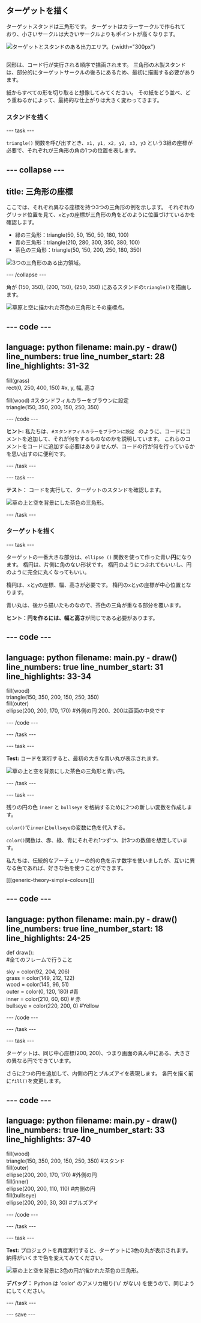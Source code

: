 ## ターゲットを描く
<div style="display: flex; flex-wrap: wrap">
<div style="flex-basis: 200px; flex-grow: 1; margin-right: 15px;">
ターゲットスタンドは三角形です。 ターゲットはカラーサークルで作られており、小さいサークルは大きいサークルよりもポイントが高くなります。 
</div>
<div>

![ターゲットとスタンドのある出力エリア。](images/three-circles.png){:width="300px"}

</div>
</div>

図形は、コード行が実行される順序で描画されます。 三角形の木製スタンドは、部分的にターゲットサークルの後ろにあるため、最初に描画する必要があります。

紙からすべての形を切り取ると想像してみてください。 その紙をどう並べ、どう重ねるかによって、最終的な仕上がりは大きく変わってきます。

### スタンドを描く

--- task ---

`triangle()` 関数を呼び出すとき、`x1, y1, x2, y2, x3, y3` という3組の座標が必要で、それぞれが三角形の角の1つの位置を表します。

--- collapse ---
---
title: 三角形の座標
---

  ここでは、それぞれ異なる座標を持つ3つの三角形の例を示します。 それぞれのグリッド位置を見て、`x`と`y`の座標が三角形の角をどのように位置づけているかを確認します。
  + 緑の三角形：triangle(50, 50, 150, 50, 180, 100)
  + 青の三角形：triangle(210, 280, 300, 350, 380, 100)
  + 茶色の三角形：triangle(50, 150, 200, 250, 180, 350)

  ![3つの三角形のある出力領域。](images/triangles-coords.png)

--- /collapse ---

角が (150, 350), (200, 150), (250, 350) にあるスタンドの`triangle()`を描画します。

![草原と空に描かれた茶色の三角形とその座標点。](images/stand_coords.png)

--- code ---
---
language: python 
filename: main.py - draw() 
line_numbers: true 
line_number_start: 28
line_highlights: 31-32
---

  fill(grass)   
  rect(0, 250, 400, 150) #x, y, 幅, 高さ

  fill(wood) #スタンドフィルカラーをブラウンに設定     
  triangle(150, 350, 200, 150, 250, 350)


--- /code ---

**ヒント:** 私たちは、`#スタンドフィルカラーをブラウンに設定
` のように、コードにコメントを追加して、それが何をするものなのかを説明しています。 これらのコメントをコードに追加する必要はありませんが、コードの行が何を行っているかを思い出すのに便利です。

--- /task ---

--- task ---

**テスト：** コードを実行して、ターゲットのスタンドを確認します。

![草の上と空を背景にした茶色の三角形。](images/target-stand.png)

--- /task ---

### ターゲットを描く

--- task ---

ターゲットの一番大きな部分は、`ellipse ()` 関数を使って作った青い**円**になります。 楕円は、片側に角のない形状です。 楕円のようにつぶれてもいいし、円のように完全に丸くなってもいい。

楕円は、`x`と`y`の座標、幅、高さが必要です。 楕円の`x`と`y`の座標が中心位置となります。

青い丸は、後から描いたものなので、茶色の三角が重なる部分を覆います。

**ヒント：**円を作るには、**幅**と**高さ**が同じである必要があります。

--- code ---
---
language: python 
filename: main.py - draw() 
line_numbers: true 
line_number_start: 31
line_highlights: 33-34
---

  fill(wood)   
  triangle(150, 350, 200, 150, 250, 350)   
  fill(outer)    
  ellipse(200, 200, 170, 170) #外側の円 200、200は画面の中央です

--- /code ---

--- /task ---

--- task ---

**Test:** コードを実行すると、最初の大きな青い丸が表示されます。

![草の上と空を背景にした茶色の三角形と青い円。](images/blue-circle.png)

--- /task ---

--- task ---

残りの円の色 `inner` と `bullseye` を格納するために2つの新しい変数を作成します。

`color()`で`inner`と`bullseye`の変数に色を代入する。

`color()`関数は、赤、緑、青にそれぞれ1つずつ、計3つの数値を想定しています。

私たちは、伝統的なアーチェリーの的の色を示す数字を使いましたが、互いに異なる色であれば、好きな色を使うことができます。

[[[generic-theory-simple-colours]]]

--- code ---
---
language: python 
filename: main.py - draw() 
line_numbers: true 
line_number_start: 18
line_highlights: 24-25
---

def draw():   
#全てのフレームで行うこと

  sky = color(92, 204, 206)   
  grass = color(149, 212, 122)   
  wood = color(145, 96, 51)   
  outer = color(0, 120, 180) #青    
  inner = color(210, 60, 60) # 赤    
  bullseye = color(220, 200, 0) #Yellow

--- /code ---

--- /task ---

--- task ---

ターゲットは、同じ中心座標(200, 200)、つまり画面の真ん中にある、大きさの異なる円でできています。

さらに2つの円を追加して、内側の円とブルズアイを表現します。 各円を描く前に`fill()`を変更します。

--- code ---
---
language: python 
filename: main.py - draw() 
line_numbers: true 
line_number_start: 33
line_highlights: 37-40
---

  fill(wood)    
  triangle(150, 350, 200, 150, 250, 350) #スタンド    
  fill(outer)   
  ellipse(200, 200, 170, 170) #外側の円   
  fill(inner)   
  ellipse(200, 200, 110, 110) #内側の円   
  fill(bullseye)   
  ellipse(200, 200, 30, 30) #ブルズアイ

--- /code ---

--- /task ---

--- task ---

**Test:** プロジェクトを再度実行すると、ターゲットに3色の丸が表示されます。 納得がいくまで色を変えてみてください。

![草の上と空を背景に3色の円が描かれた茶色の三角形。](images/three-circles.png)

**デバッグ：** Python は 'color' のアメリカ綴り('u' がない) を使うので、同じようにしてください。

--- /task ---

--- save ---

